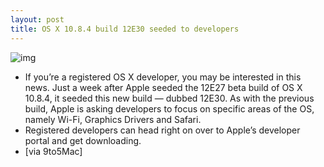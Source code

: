 ```yaml
---
layout: post
title: OS X 10.8.4 build 12E30 seeded to developers
---
```

![img](http://media.idownloadblog.com/wp-content/uploads/2012/02/OS-X-Mountain-Lion.jpg)
* If you’re a registered OS X developer, you may be interested in this news. Just a week after Apple seeded the 12E27 beta build of OS X 10.8.4, it seeded this new build — dubbed 12E30. As with the previous build, Apple is asking developers to focus on specific areas of the OS, namely Wi-Fi, Graphics Drivers and Safari.
* Registered developers can head right on over to Apple’s developer portal and get downloading.
* [via 9to5Mac]

